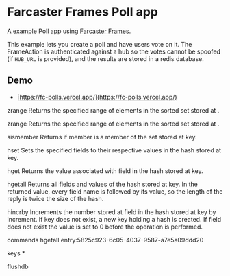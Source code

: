 # Farcaster Frames Poll app

A example Poll app using [Farcaster Frames](https://warpcast.notion.site/Farcaster-Frames-4bd47fe97dc74a42a48d3a234636d8c5). 

This example lets you create a poll and have users vote on it. The FrameAction is authenticated against a hub 
so the votes cannot be spoofed (if `HUB_URL` is provided), and the results are stored in a redis database. 


## Demo

- [https://fc-polls.vercel.app/](https://fc-polls.vercel.app/)


zrange
Returns the specified range of elements in the sorted set stored at <key>.

zrange
Returns the specified range of elements in the sorted set stored at <key>.

sismember
Returns if member is a member of the set stored at key.

hset
Sets the specified fields to their respective values in the hash stored at key.

hget
Returns the value associated with field in the hash stored at key.

hgetall
Returns all fields and values of the hash stored at key. In the returned value, every field name is followed by its value, so the length of the reply is twice the size of the hash.

hincrby
Increments the number stored at field in the hash stored at key by increment. If key does not exist, a new key holding a hash is created. If field does not exist the value is set to 0 before the operation is performed.


commands
hgetall entry:5825c923-6c05-4037-9587-a7e5a09ddd20

keys *

flushdb